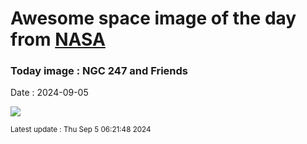 
# Awesome space image of the day from [NASA](https://api.nasa.gov/)

### Today image : NGC 247 and Friends
Date : 2024-09-05

![](https://apod.nasa.gov/apod/image/2409/NGC247-Hag-Ben1024.JPG)

<small>Latest update : Thu Sep  5 06:21:48 2024</small>
        